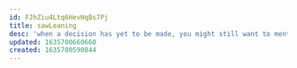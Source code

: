 ```yaml
---
id: FJhZiu4Ltq6HevHqBs7Pj
title: sawLeaning
desc: 'when a decision has yet to be made, you might still want to mention a favored option'
updated: 1635700660660
created: 1635700590844
---
```


